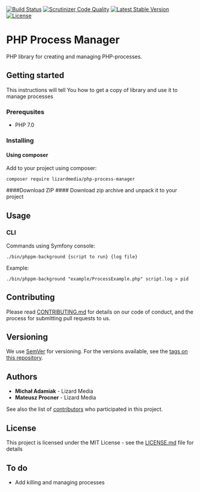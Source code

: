 [![Build Status](https://scrutinizer-ci.com/g/lizardmedia/php-process-manager/badges/build.png?b=master)](https://scrutinizer-ci.com/g/lizardmedia/php-process-manager/build-status/master)
[![Scrutinizer Code Quality](https://scrutinizer-ci.com/g/lizardmedia/php-process-manager/badges/quality-score.png?b=master)](https://scrutinizer-ci.com/g/lizardmedia/php-process-manager/?branch=master)
[![Latest Stable Version](https://poser.pugx.org/lizardmedia/php-process-manager/v/stable)](https://packagist.org/packages/lizardmedia/php-process-manager)
[![License](https://poser.pugx.org/lizardmedia/php-process-manager/license)](https://packagist.org/packages/lizardmedia/php-process-manager)

# PHP Process Manager #
PHP library for creating and managing PHP-processes.

## Getting started ##
This instructions will tell You how to get a copy of library and use it to manage processes

### Prerequsites ###
* PHP 7.0

### Installing ###
#### Using composer ####
Add to your project using composer:
```
composer require lizardmedia/php-process-manager
```

####Download ZIP ####
Download zip archive and unpack it to your project

## Usage ##

### CLI ###
Commands using Symfony console:
```$xslt
./bin/phppm-background {script to run} {log file}
```

Example:
```$xslt
./bin/phppm-background "example/ProcessExample.php" script.log > pid
```

## Contributing

Please read [CONTRIBUTING.md](https://gist.github.com/PurpleBooth/b24679402957c63ec426) for details on our code of conduct, and the process for submitting pull requests to us.

## Versioning

We use [SemVer](http://semver.org/) for versioning. For the versions available, see the [tags on this repository](https://github.com/your/project/tags). 

## Authors

* **Michał Adamiak** - Lizard Media
* **Mateusz Procner** - Lizard Media

See also the list of [contributors](https://github.com/lizardmedia/php-process-manager/graphs/contributors) who participated in this project.

## License

This project is licensed under the MIT License - see the [LICENSE.md](LICENSE.md) file for details

## To do

* Add killing and managing processes
